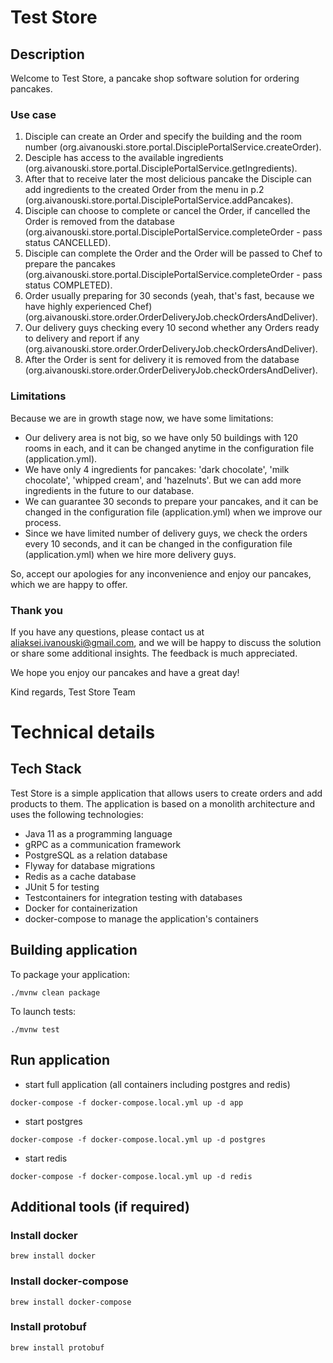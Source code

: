 # Test Store

## Description

Welcome to Test Store, a pancake shop software solution for ordering pancakes.

### Use case
1. Disciple can create an Order and specify the building and the room number (org.aivanouski.store.portal.DisciplePortalService.createOrder).
2. Desciple has access to the available ingredients (org.aivanouski.store.portal.DisciplePortalService.getIngredients).
3. After that to receive later the most delicious pancake the Disciple can add ingredients to the created Order from the menu in p.2 (org.aivanouski.store.portal.DisciplePortalService.addPancakes).
4. Disciple can choose to complete or cancel the Order, if cancelled the Order is removed from the database (org.aivanouski.store.portal.DisciplePortalService.completeOrder - pass status CANCELLED).
5. Disciple can complete the Order and the Order will be passed to Chef to prepare the pancakes (org.aivanouski.store.portal.DisciplePortalService.completeOrder - pass status COMPLETED).
6. Order usually preparing for 30 seconds (yeah, that's fast, because we have highly experienced Chef) (org.aivanouski.store.order.OrderDeliveryJob.checkOrdersAndDeliver).
7. Our delivery guys checking every 10 second whether any Orders ready to delivery and report if any (org.aivanouski.store.order.OrderDeliveryJob.checkOrdersAndDeliver).
8. After the Order is sent for delivery it is removed from the database (org.aivanouski.store.order.OrderDeliveryJob.checkOrdersAndDeliver).

### Limitations
Because we are in growth stage now, we have some limitations:
- Our delivery area is not big, so we have only 50 buildings with 120 rooms in each, and it can be changed anytime in the configuration file (application.yml).
- We have only 4 ingredients for pancakes: 'dark chocolate', 'milk chocolate', 'whipped cream', and 'hazelnuts'. But we can add more ingredients in the future to our database.
- We can guarantee 30 seconds to prepare your pancakes, and it can be changed in the configuration file (application.yml) when we improve our process.
- Since we have limited number of delivery guys, we check the orders every 10 seconds, and it can be changed in the configuration file (application.yml) when we hire more delivery guys.

So, accept our apologies for any inconvenience and enjoy our pancakes, which we are happy to offer.

### Thank you
If you have any questions, please contact us at aliaksei.ivanouski@gmail.com, and we will be happy to discuss the solution or share some additional insights.
The feedback is much appreciated.

We hope you enjoy our pancakes and have a great day!

Kind regards,
Test Store Team




# Technical details

## Tech Stack
Test Store is a simple application that allows users to create orders and add products to them.
The application is based on a monolith architecture and uses the following technologies:
- Java 11 as a programming language
- gRPC as a communication framework
- PostgreSQL as a relation database
- Flyway for database migrations
- Redis as a cache database
- JUnit 5 for testing
- Testcontainers for integration testing with databases
- Docker for containerization
- docker-compose to manage the application's containers

## Building application

To package your application:
```
./mvnw clean package
```

To launch tests:
```
./mvnw test
```

## Run application
- start full application (all containers including postgres and redis)
```shell
docker-compose -f docker-compose.local.yml up -d app
```

- start postgres
```shell
docker-compose -f docker-compose.local.yml up -d postgres
```

- start redis
```shell
docker-compose -f docker-compose.local.yml up -d redis
```

## Additional tools (if required)

### Install docker
```shell
brew install docker
```
### Install docker-compose
```shell
brew install docker-compose
```
### Install protobuf
```shell
brew install protobuf
```
